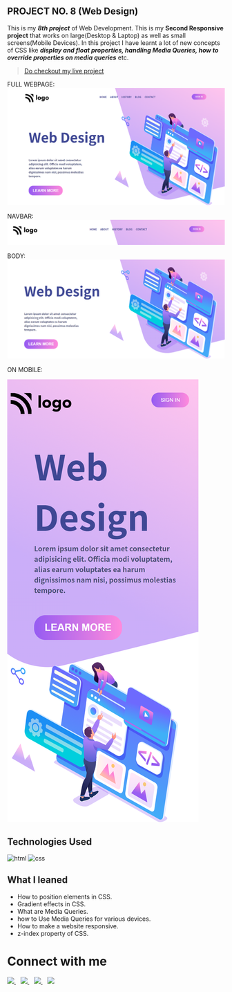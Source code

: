 ## PROJECT NO. 8 (Web Design)

This is my _**8th project**_ of Web Development. This is my **Second Responsive project** that works on large(Desktop & Laptop) as well as small screens(Mobile Devices). In this project I have learnt a lot of new concepts of CSS like  _**display and float properties, handling Media Queries, how to override properties on media queries**_ etc. 

> [Do checkout my live project](https://project-8-by-noman.netlify.app/)

FULL WEBPAGE:
![Project8](/sc/full.png "proj8 image")

NAVBAR:
![Project8]( /sc/nav.PNG "proj8 image")

BODY:
![Project8]( /sc/body.PNG "pro8 image")

ON MOBILE:

![mOBILE](/mob.png)





## Technologies Used

![html](https://www.vectorlogo.zone/logos/w3_html5/w3_html5-icon.svg "html")
![css](https://www.vectorlogo.zone/logos/w3_css/w3_css-icon.svg "css")


## What I leaned

- How to position elements in CSS.
- Gradient effects in CSS.
- What are Media Queries.
- how to Use Media Queries for various devices.
- How to make a website responsive.
- z-index property of CSS.



# Connect with me

   <a href="https://www.linkedin.com/in/mughninoman97/" >
    <img width="30px" src="https://www.vectorlogo.zone/logos/linkedin/linkedin-icon.svg" />
  </a>&ensp;
  <a href="https://twitter.com/mughninoman97">
    <img width="30px" src="https://www.vectorlogo.zone/logos/twitter/twitter-official.svg" />
  </a>&ensp;
  <a href="https://www.instagram.com/mughninoman97/">
    <img width="30px" src="https://www.vectorlogo.zone/logos/instagram/instagram-icon.svg" />
  </a>&ensp;
  <a href="https://abdulmughninoman.hashnode.dev/">
  <img width="30px" src="https://cdn.hashnode.com/res/hashnode/image/upload/v1611902473383/CDyAuTy75.png?auto=compress" />
  </a>

